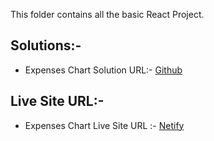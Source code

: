 This folder contains all the basic React Project.

## Solutions:- 

- Expenses Chart Solution URL:- [Github](https://github.com/SameerJS6/React-Project/tree/master/Expenses-Chart)

## Live Site URL:- 

- Expenses Chart Live Site URL :- [Netify](https://expenses-chart-singh.netlify.app/)
